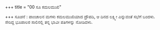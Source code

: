 +++
title = "00 ಸೂ ಕಮಲಮುಖಿ"

+++
ಸೂಚನೆ : ಪಾಂಚಾಲನ ಮಗಳು ಕಮಲಮುಖಿಯಾದ  ದ್ರೌಪದಿ, ಆ ದಿನದ ಲಕ್ಷ್ಮೀ ಎನ್ನುವಂತೆ ಸಭೆಗೆ ಬಂದಳು. ಸೇರಿದ್ದ ಭೂಪಾಲರ ಸಾಲಿನಲ್ಲಿ ತನ್ನ ಭಾವೀ ಪತಿಗಳನ್ನು ನೋಡಿದಳು.